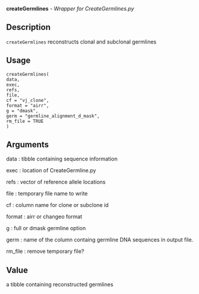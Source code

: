 **createGermlines** - *Wrapper for CreateGermlines.py*

Description
--------------------

`createGermlines` reconstructs clonal and subclonal germlines


Usage
--------------------
```
createGermlines(
data,
exec,
refs,
file,
cf = "vj_clone",
format = "airr",
g = "dmask",
germ = "germline_alignment_d_mask",
rm_file = TRUE
)
```

Arguments
-------------------

data
:   tibble containing sequence information

exec
:   location of CreateGermline.py

refs
:   vector of reference allele locations

file
:   temporary file name to write

cf
:   column name for clone or subclone id

format
:   airr or changeo format

g
:   full or dmask germline option

germ
:   name of the column containg germline DNA sequences in
output file.

rm_file
:   remove temporary file?




Value
-------------------

a tibble containing reconstructed germlines










